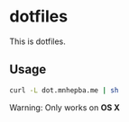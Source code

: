 # dotfiles
This is dotfiles.
## Usage
```bash
curl -L dot.mnhepba.me | sh
```
Warning: Only works on **OS X**
